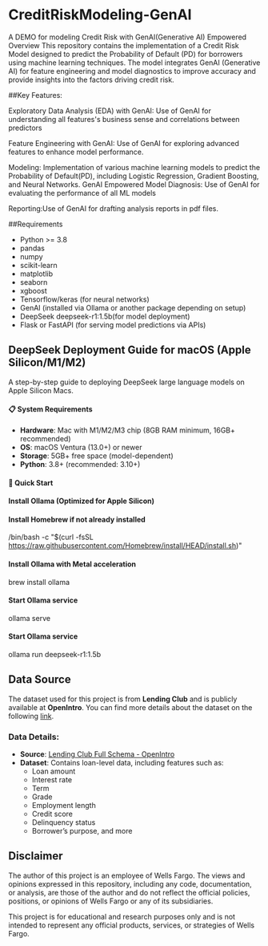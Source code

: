 # CreditRiskModeling-GenAI
A DEMO for modeling Credit Risk with GenAI(Generative AI) Empowered
Overview
This repository contains the implementation of a Credit Risk Model designed to predict the Probability of Default (PD) for borrowers using machine learning techniques. The model integrates GenAI (Generative AI) for feature engineering and model diagnostics to improve accuracy and provide insights into the factors driving credit risk.

##Key Features:

Exploratory Data Analysis (EDA) with GenAI: Use of GenAI for understanding all features's business sense and correlations between predictors

Feature Engineering with GenAI: Use of GenAI for exploring advanced features to enhance model performance.

Modeling: Implementation of various machine learning models to predict the Probability of Default(PD), including Logistic Regression, Gradient Boosting, and Neural Networks.
GenAI Empowered Model Diagnosis: Use of GenAI for evaluating the performance of all ML models

Reporting:Use of GenAI for drafting analysis reports in pdf files.

##Requirements

- Python >= 3.8
- pandas
- numpy
- scikit-learn
- matplotlib
- seaborn
- xgboost
- Tensorflow/keras (for neural networks)
- GenAI (installed via Ollama or another package depending on setup)
- DeepSeek deepseek-r1:1.5b(for model deployment)
- Flask or FastAPI (for serving model predictions via APIs)

## DeepSeek Deployment Guide for macOS (Apple Silicon/M1/M2)

A step-by-step guide to deploying DeepSeek large language models on Apple Silicon Macs.

#### 📋 System Requirements
- **Hardware**: Mac with M1/M2/M3 chip (8GB RAM minimum, 16GB+ recommended)
- **OS**: macOS Ventura (13.0+) or newer
- **Storage**: 5GB+ free space (model-dependent)
- **Python**: 3.8+ (recommended: 3.10+)

#### 🚀 Quick Start

#### Install Ollama (Optimized for Apple Silicon)

#### Install Homebrew if not already installed
/bin/bash -c "$(curl -fsSL https://raw.githubusercontent.com/Homebrew/install/HEAD/install.sh)"

#### Install Ollama with Metal acceleration
brew install ollama

#### Start Ollama service
ollama serve

#### Start Ollama service
ollama run deepseek-r1:1.5b

## Data Source

The dataset used for this project is from **Lending Club** and is publicly available at **OpenIntro**. You can find more details about the dataset on the following [link](https://www.openintro.org/data/index.php?data=loans_full_schema).

### Data Details:
- **Source**: [Lending Club Full Schema - OpenIntro](https://www.openintro.org/data/index.php?data=loans_full_schema)
- **Dataset**: Contains loan-level data, including features such as:
  - Loan amount
  - Interest rate
  - Term
  - Grade
  - Employment length
  - Credit score
  - Delinquency status
  - Borrower’s purpose, and more

## Disclaimer
The author of this project is an employee of Wells Fargo. The views and opinions expressed in this repository, including any code, documentation, or analysis, are those of the author and do not reflect the official policies, positions, or opinions of Wells Fargo or any of its subsidiaries.

This project is for educational and research purposes only and is not intended to represent any official products, services, or strategies of Wells Fargo.

